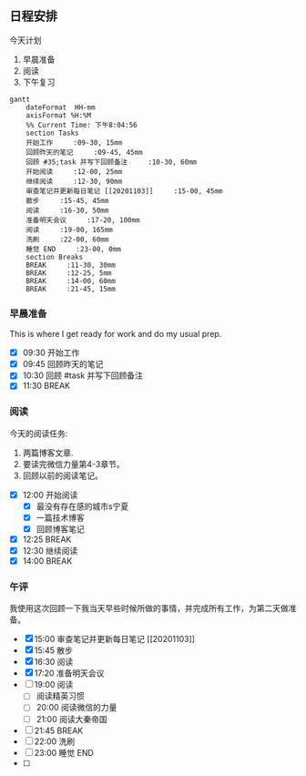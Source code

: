 ## 日程安排
今天计划
1. 早晨准备
2. 阅读
3. 下午复习

```mermaid
gantt
    dateFormat  HH-mm
    axisFormat %H:%M
    %% Current Time: 下午8:04:56
    section Tasks
    开始工作     :09-30, 15mm
    回顾昨天的笔记     :09-45, 45mm
    回顾 #35;task 并写下回顾备注     :10-30, 60mm
    开始阅读     :12-00, 25mm
    继续阅读     :12-30, 90mm
    审查笔记并更新每日笔记 [[20201103]]     :15-00, 45mm
    散步     :15-45, 45mm
    阅读     :16-30, 50mm
    准备明天会议     :17-20, 100mm
    阅读     :19-00, 165mm
    洗刷     :22-00, 60mm
    睡觉 END     :23-00, 0mm
    section Breaks
    BREAK     :11-30, 30mm
    BREAK     :12-25, 5mm
    BREAK     :14-00, 60mm
    BREAK     :21-45, 15mm
```

### 早晨准备

This is where I get ready for work and do my usual prep.

- [x] 09:30 开始工作
- [x] 09:45 回顾昨天的笔记
- [x] 10:30 回顾 #task 并写下回顾备注
- [x] 11:30 BREAK

### 阅读

今天的阅读任务:

1. 两篇博客文章.
2. 要读完微信力量第4-3章节。
3. 回顾以前的阅读笔记。
   
- [x] 12:00 开始阅读
  - [x] 最没有存在感的城市s宁夏
  - [x] 一篇技术博客
  - [x] 回顾博客笔记
- [x] 12:25 BREAK
- [x] 12:30 继续阅读
- [x] 14:00 BREAK

### 午评
我使用这次回顾一下我当天早些时候所做的事情，并完成所有工作，为第二天做准备。

- [x] 15:00 审查笔记并更新每日笔记 [[20201103]]
- [x] 15:45 散步
- [x] 16:30 阅读
- [x] 17:20 准备明天会议
- [ ] 19:00 阅读
	- [ ] 阅读精英习惯
	- [ ] 20:00 阅读微信的力量
	- [ ] 21:00 阅读大秦帝国
- [ ] 21:45 BREAK
- [ ] 22:00 洗刷
- [ ] 23:00 睡觉 END
- [ ] 